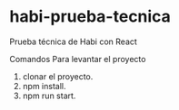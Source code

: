 # habi-prueba-tecnica
Prueba técnica de Habi con React

Comandos Para levantar el proyecto

1. clonar el proyecto.
2. npm install.
3. npm run start.

